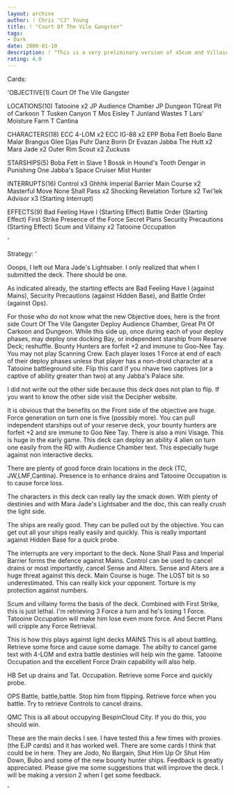 ```yaml
---
layout: archive
author: ! Chris "CJ" Young
title: ! "Court Of The Vile Gangster"
tags:
- Dark
date: 2000-01-10
description: ! "This is a very preliminary version of aScum and Villainy deck built around thenew EJP objective, Court Of the VileGangster."
rating: 4.0
---
```

Cards: 

'OBJECTIVE(1)
Court Of The Vile Gangster

LOCATIONS(10)
Tatooine x2
JP Audience Chamber
JP Dungeon
TGreat Pit of Carkoon
T Tusken Canyon
T Mos Eisley
T Junland Wastes
T Lars' Moisture Farm
T Cantina

CHARACTERS(18)
ECC 4-LOM x2
ECC IG-88 x2
EPP Boba Fett
Boelo
Bane Malar
Brangus Glee
Djas Puhr
Danz Borin
Dr Evazan
Jabba The Hutt x2
Mara Jade x2
Outer Rim Scout x2
Zuckuss

STARSHIPS(5)
Boba Fett in Slave 1
Bossk in Hound's Tooth
Dengar in Punishing One
Jabba's Space Cruiser
Mist Hunter

INTERRUPTS(16)
Control x3
Ghhhk
Imperial Barrier
Main Course x2
Masterful Move
None Shall Pass x2
Shocking Revelation
Torture x2
Twi'lek Advisor x3 (Starting Interrupt)

EFFECTS(9)
Bad Feeling Have I (Starting Effect)
Battle Order (Starting Effect)
First Strike
Presence of the Force
Secret Plans
Security Precautions (Starting Effect)
Scum and Villainy x2
Tatooine Occupation

'

Strategy: '

Ooops, I left out Mara Jade's Lightsaber.
I only realized that when I submitted the
deck. There should be one.

As indicated already, the starting effects are
Bad Feeling Have I (against Mains), Security
Precautions (against Hidden Base), and Battle
Order (against Ops).

For those who do not know what the new Objective
does, here is the front side
Court Of The Vile Gangster
Deploy Audience Chamber, Great Pit Of Carkoon and
Dungeon.
While this side up, once during each of your deploy
phases, may deploy one docking Bay, or independent
starship from Reserve Deck; reshuffle. Bounty
Hunters are forfeit +2 and immune to Goo-Nee Tay.
You may not play Scanning Crew. Each player loses
1 Force at end of each of their deploy phases unless
that player has a non-droid character at a Tatooine
battleground site.
Flip this card if you nhave two captives (or a captive
of ability greater than two) at any Jabba's Palace site.

I did not write out the other side because this deck
does not plan to flip. If you want to know the other
side visit the Decipher website.

It is obvious that the benefits on the Front side
of the objective are huge. Force generation on
turn one is five (possibly more). You can pull
independent starships out of your reserve deck,
your bounty hunters are forfeit +2 and sre immune
to Goo Nee Tay. There is also a mini Visage. This
is huge in the early game. This deck can deploy
an ability 4 alien on turn one easily from the RD
with Audience Chamber text. This especially huge
against non interactive decks.

There are plenty of good force drain locations in
the deck (TC, JW,LMF,Cantina). Presence is to
enhance drains and Tatooine Occupation is to cause
force loss.

The characters in this deck can really lay the smack
down. With plenty of destinies and with Mara
Jade's Lightsaber and the doc, this can really crush
the light side.

The ships are really good. They can be pulled out
by the objective. You can get out all your ships
really easily and quickly. This is really important
against Hidden Base for a quick probe.

The interrupts are very important to the deck. None
Shall Pass and Imperial Barrier forms the defence
against Mains. Control can be used to cancel drains
or most importantly, cancel Sense and Alters. Sense
and Alters are a huge threat against this deck.
Main Course is huge. The LOST bit is so underestimated.
This can really kick your opponent. Torture is
my protection against numbers.

Scum and villainy forms the basis of the deck.
Combined with First Strike, this is just lethal.
I'm retrieving 3 Force a turn and he's losing 1
Force. Tatooine Occupation will make him lose
even more force. And Secret Plans will cripple
any Force Retrieval.

This is how this plays against light decks
MAINS
This is all about battling. Retrieve some force
and cause some damage. The abilty to cancel game
text with 4-LOM and extra battle destinies will
help win the game. Tatooine Occupation and
the excellent Force Drain capability will also help.

HB
Set up drains and Tat. Occupation. Retrieve some Force
and quickly probe.

OPS
Battle, battle,battle. Stop him from flipping.
Retrieve force when you battle. Try to retrieve
Controls to cancel drains.

QMC
This is all about occupying BespinCloud City. If
you do this, you should win.

These are the main decks I see. I have tested this
a few times with proxies (the EJP cards) and it has
worked well.
There are some cards I think that could be in here.
They are Jodo, No Bargain, Shut Him Up Or Shut
Him Down, Bubo and some of the new bounty hunter
ships.
Feedback is greatly appreciated. Please
give me some suggestions that will improve the deck.
I will be making a version 2 when I get some feedback.

'